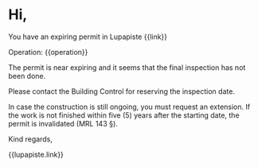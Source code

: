 # Hi,

You have an expiring permit in Lupapiste {{link}}

Operation: {{operation}}

The permit is near expiring and it seems that the final inspection has
not been done.

Please contact the Building Control for reserving the inspection date.

In case the construction is still ongoing, you must request an
extension. If the work is not finished within five (5) years after the
starting date, the permit is invalidated (MRL 143 §).

Kind regards,

{{lupapiste.link}}
